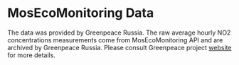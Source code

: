 # MosEcoMonitoring Data

The data was provided by Greenpeace Russia. 
The raw average hourly NO2 concentrations measurements come from MosEcoMonitoring API and are archived by Greenpeace Russia. 
Please consult Greenpeace project [website](https://maps.greenpeace.org/air/) for more details. 

